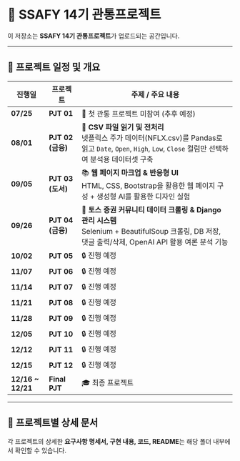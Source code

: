 # 🚀 SSAFY 14기 관통프로젝트

이 저장소는 **SSAFY 14기 관통프로젝트**가 업로드되는 공간입니다.

---

## 📅 프로젝트 일정 및 개요

| 진행일               | 프로젝트            | 주제 / 주요 내용                                                                                                              |
| ----------------- | --------------- | ----------------------------------------------------------------------------------------------------------------------- |
| **07/25**         | **PJT 01**      | 🏁 첫 관통 프로젝트 미참여 (추후 예정)                                                                                                   |
| **08/01**         | **PJT 02 (금융)** | 💸 **CSV 파일 읽기 및 전처리**<br>넷플릭스 주가 데이터(NFLX.csv)를 Pandas로 읽고 `Date`, `Open`, `High`, `Low`, `Close` 컬럼만 선택하여 분석용 데이터셋 구축 |
| **09/05**         | **PJT 03 (도서)** | 📚 **웹 페이지 마크업 & 반응형 UI**<br>HTML, CSS, Bootstrap을 활용한 웹 페이지 구성 + 생성형 AI를 활용한 디자인 실험                                    |
| **09/26**         | **PJT 04 (금융)** | 💸 **토스 증권 커뮤니티 데이터 크롤링 & Django 관리 시스템**<br>Selenium + BeautifulSoup 크롤링, DB 저장, 댓글 출력/삭제, OpenAI API 활용 여론 분석 기능      |
| **10/02**         | **PJT 05**      | 🔒 진행 예정                                                                                                                |
| **11/07**         | **PJT 06**      | 🔒 진행 예정                                                                                                                |
| **11/14**         | **PJT 07**      | 🔒 진행 예정                                                                                                                |
| **11/21**         | **PJT 08**      | 🔒 진행 예정                                                                                                                |
| **11/28**         | **PJT 09**      | 🔒 진행 예정                                                                                                                |
| **12/05**         | **PJT 10**      | 🔒 진행 예정                                                                                                                |
| **12/12**         | **PJT 11**      | 🔒 진행 예정                                                                                                                |
| **12/15**         | **PJT 12**      | 🔒 진행 예정                                                                                                                |
| **12/16 ~ 12/21** | **Final PJT**   | 🎓 최종 프로젝트                                                                                                              |

---

## 📂 프로젝트별 상세 문서

각 프로젝트의 상세한 **요구사항 명세서, 구현 내용, 코드, README**는 해당 폴더 내부에서 확인할 수 있습니다.
